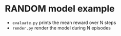 # RANDOM model example

* `evaluate.py` prints the mean reward over N steps
* `render.py` render the model during N episodes
